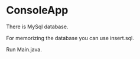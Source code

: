 # ConsoleApp
There is MySql database.

For memorizing the database you can use insert.sql.

Run Main.java.
        
 
